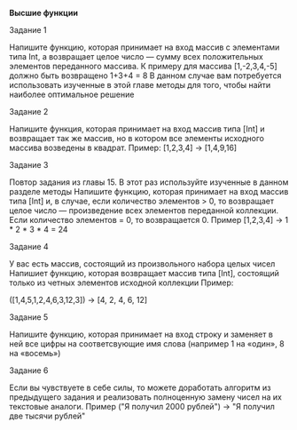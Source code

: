 **Высшие функции**

Задание 1

Напишите функцию, которая принимает на вход массив с элементами типа Int, а возвращает целое число — сумму всех положительных элементов переданного массива.
К примеру для массива [1,-2,3,4,-5] должно быть возвращено 1+3+4 = 8
В данном случае вам потребуется использовать изученные в этой главе методы для того, чтобы найти наиболее оптимальное решение

Задание 2

Напишите функция, которая принимает на вход массив типа [Int] и возвращает так же массив, но в котором все элементы исходного массива возведены в квадрат.
Пример:
[1,2,3,4] -> [1,4,9,16]

Задание 3

Повтор задания из главы 15. В этот раз используйте изученные в данном разделе методы
Напишите функцию, которая принимает на вход массив типа [Int] и, в случае, если количество элементов > 0, то возвращает целое число — произведение всех элементов переданной коллекции. Если количество элементов = 0, то возвращается 0.
Пример
[1,2,3,4] -> 1 * 2 * 3 * 4 = 24

Задание 4

У вас есть массив, состоящий из произвольного набора целых чисел
Напишиет функцию, которая возвращает массив типа [Int], состоящий только из четных элементов исходной коллекции
Пример:

([1,4,5,1,2,4,6,3,12,3]) -> [4, 2, 4, 6, 12]

Задание 5

Напишите функцию, которая принимает на вход строку и заменяет в ней все цифры на соответсвующие имя слова (например 1 на «один», 8 на «восемь»)

Задание 6

Если вы чувствуете в себе силы, то можете доработать алгоритм из предыдущего задания и реализовать полноценную замену чисел на их текстовые аналоги.
Пример
("Я получил 2000 рублей") -> "Я получил две тысячи рублей"

